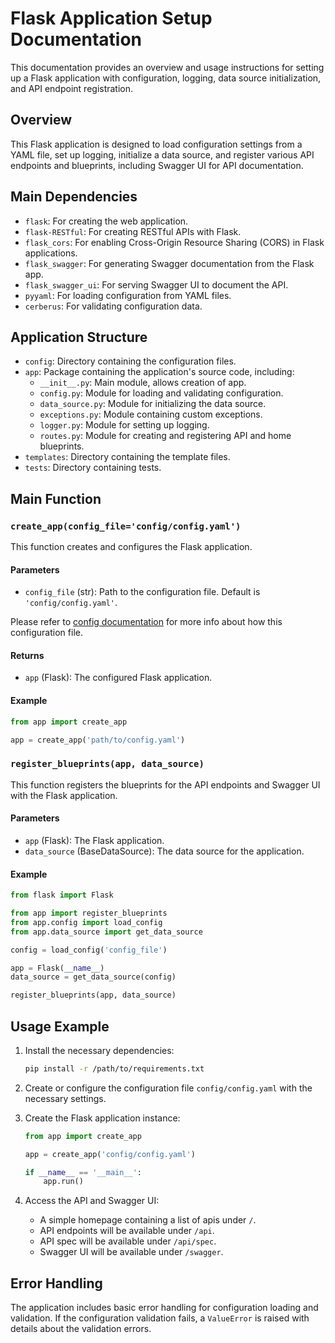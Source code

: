 # Flask Application Setup Documentation

This documentation provides an overview and usage instructions for setting up a Flask application with configuration,
logging, data source initialization, and API endpoint registration.

## Overview

This Flask application is designed to load configuration settings from a YAML file, set up logging, initialize a data
source, and register various API endpoints and blueprints, including Swagger UI for API documentation.

## Main Dependencies

- `flask`: For creating the web application.
- `flask-RESTful`: For creating RESTful APIs with Flask.
- `flask_cors`: For enabling Cross-Origin Resource Sharing (CORS) in Flask applications.
- `flask_swagger`: For generating Swagger documentation from the Flask app.
- `flask_swagger_ui`: For serving Swagger UI to document the API.
- `pyyaml`: For loading configuration from YAML files.
- `cerberus`: For validating configuration data.

## Application Structure

- `config`: Directory containing the configuration files.
- `app`: Package containing the application's source code, including:
    - `__init__.py`: Main module, allows creation of app.
    - `config.py`: Module for loading and validating configuration.
    - `data_source.py`: Module for initializing the data source.
    - `exceptions.py`: Module containing custom exceptions.
    - `logger.py`: Module for setting up logging.
    - `routes.py`: Module for creating and registering API and home blueprints.
- `templates`: Directory containing the template files.
- `tests`: Directory containing tests.

## Main Function

### `create_app(config_file='config/config.yaml')`

This function creates and configures the Flask application.

#### Parameters

- `config_file` (str): Path to the configuration file. Default is `'config/config.yaml'`.

Please refer to [config documentation](config.md) for more info about how this configuration file.

#### Returns

- `app` (Flask): The configured Flask application.

#### Example

```python
from app import create_app

app = create_app('path/to/config.yaml')
```

### `register_blueprints(app, data_source)`

This function registers the blueprints for the API endpoints and Swagger UI with the Flask application.

#### Parameters

- `app` (Flask): The Flask application.
- `data_source` (BaseDataSource): The data source for the application.

#### Example

```python
from flask import Flask

from app import register_blueprints
from app.config import load_config
from app.data_source import get_data_source

config = load_config('config_file')

app = Flask(__name__)
data_source = get_data_source(config)

register_blueprints(app, data_source)
```

## Usage Example

1. Install the necessary dependencies:

    ```sh
    pip install -r /path/to/requirements.txt
    ```

2. Create or configure the configuration file `config/config.yaml` with the necessary settings.

3. Create the Flask application instance:

    ```python
    from app import create_app
    
    app = create_app('config/config.yaml')
    
    if __name__ == '__main__':
        app.run()
    ```

4. Access the API and Swagger UI:

    - A simple homepage containing a list of apis under `/`.
    - API endpoints will be available under `/api`.
    - API spec will be available under `/api/spec`.
    - Swagger UI will be available under `/swagger`.

## Error Handling

The application includes basic error handling for configuration loading and validation. If the configuration validation
fails, a `ValueError` is raised with details about the validation errors.
